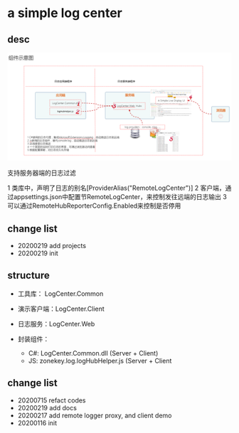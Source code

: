 ﻿# a simple log center

## desc

![system structure][system_structure]

支持服务器端的日志过滤

1 类库中，声明了日志的别名[ProviderAlias("RemoteLogCenter")]
2 客户端，通过appsettings.json中配置节RemoteLogCenter，来控制发往远端的日志输出
3 可以通过RemoteHubReporterConfig.Enabled来控制是否停用

## change list

- 20200219 add projects
- 20200219 init

## structure

- 工具库： LogCenter.Common
- 演示客户端：LogCenter.Client
- 日志服务：LogCenter.Web

- 封装组件：
	- C#: LogCenter.Common.dll (Server  + Client)
	- JS: zonekey.log.logHubHelper.js (Server + Client

## change list

- 20200715 refact codes
- 20200219 add docs
- 20200217 add remote logger proxy, and client demo
- 20200116 init 

[system_structure]: doc/system_structure.png